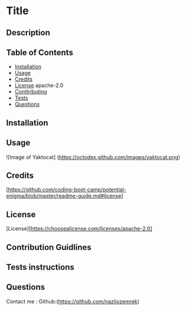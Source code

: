 
# Title
  
## Description
  
## Table of Contents
* [Installation](#installation)
* [Usage](#usage)
* [Credits](#credits)
* [License](#license)
  apache-2.0
* [Conttributing](#contributing)
* [Tests](#tests)
* [Questions](#questions)
## Installation
    
    
## Usage
![Image of Yaktocat]
(https://octodex.github.com/images/yaktocat.png)
## Credits
[https://github.com/coding-boot-camp/potential-enigma/blob/master/readme-guide.md#license]
## License
[License][https://choosealicense.com/licenses/apache-2.0]
## Contribution Guidlines
## Tests instructions
## Questions
   Contact me :
   Github:(https://github.com/nazliozemrek)

